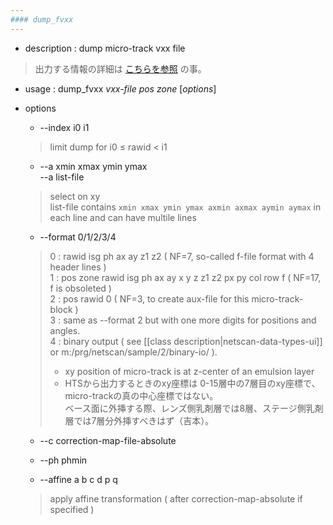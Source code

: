```yaml
---
#### dump_fvxx
---
```


+ description : dump micro-track vxx file  
> 出力する情報の詳細は [こちらを参照](dump_fvxx_columns.md) の事。

+ usage : dump_fvxx *vxx-file* *pos* *zone* [*options*]
+ options
  - --index i0 i1
  > limit dump for i0 &le; rawid < i1  

  - --a xmin xmax ymin ymax  
    --a list-file
  > select on xy  
  > list-file contains ```xmin xmax ymin ymax axmin axmax aymin aymax``` in each line and can have multile lines  

  - --format 0/1/2/3/4
  > 0 : rawid isg ph ax ay z1 z2 ( NF=7, so-called f-file format with 4 header lines )  
  > 1 : pos zone rawid isg ph ax ay x y z z1 z2 px py col row f ( NF=17, f is obsoleted )  
  > 2 : pos rawid 0 ( NF=3, to create aux-file for this micro-track-block )  
  > 3 : same as --format 2 but with one more digits for positions and angles.  
  > 4 : binary output ( see [[class description|netscan-data-types-ui]] or m:/prg/netscan/sample/2/binary-io/ ).  
  >  
  > - xy position of micro-track is at z-center of an emulsion layer  
  > - HTSから出力するときのxy座標は 0-15層中の7層目のxy座標で、micro-trackの真の中心座標ではない。  
  >   ベース面に外挿する際、レンズ側乳剤層では8層、ステージ側乳剤層では7層分外挿すべきはず（吉本）。  
  
  - --c correction-map-file-absolute  

  - --ph phmin  

  - --affine a b c d p q  
  > apply affine transformation ( after correction-map-absolute if specified )  
